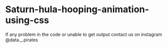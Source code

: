# Saturn-hula-hooping-animation-using-css
If any problem in the code or unable to get output contact us on instagram @data._.pirates
